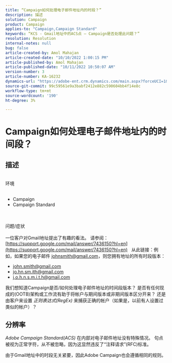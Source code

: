 ```yaml
---
title: “Campaign如何处理电子邮件地址内的时段？”
description: 描述
solution: Campaign
product: Campaign
applies-to: "Campaign,Campaign Standard"
keywords: “KCS - Gmail地址中的ACS点 — Campaign是否处理此问题？”
resolution: Resolution
internal-notes: null
bug: false
article-created-by: Amol Mahajan
article-created-date: "10/10/2022 1:00:15 PM"
article-published-by: Amol Mahajan
article-published-date: "10/11/2022 10:50:07 AM"
version-number: 3
article-number: KA-16232
dynamics-url: "https://adobe-ent.crm.dynamics.com/main.aspx?forceUCI=1&pagetype=entityrecord&etn=knowledgearticle&id=619b1279-9b48-ed11-bba1-000d3a3064b8"
source-git-commit: 99c59561e9a3babf2412e882c590604bb4f14e8c
workflow-type: tm+mt
source-wordcount: '190'
ht-degree: 3%

---
```


# Campaign如何处理电子邮件地址内的时间段？

## 描述

<br>环境<br><br>
- Campaign
- Campaign Standard

<br><br>问题/症状<br><br>
一位客户对Gmail地址提出了有趣的看法。 请参阅： [https://support.google.com/mail/answer/7436150?hl=en](https://support.google.com/mail/answer/7436150?hl=en)
 
从此链接：例如，如果您的电子邮件 [johnsmith@gmail.com](mailto:johnsmith@gmail.com)，则您拥有地址的所有时段版本：

- [john.smith@gmail.com](mailto:john.smith@gmail.com)
- [jo.hn.sm.ith@gmail.com](mailto:jo.hn.sm.ith@gmail.com)
- [j.o.h.n.s.m.i.t.h@gmail.com](mailto:j.o.h.n.s.m.i.t.h@gmail.com)


我们想知道Campaign是否/如何处理电子邮件地址的时间段版本？ 是否有任何现成的(OOTB)架构或工作流有助于将帐户与期间版本或非期间版本区分开来？ 还是由客户来设置 *正则表达式(RegEx)* 来捕获正确的帐户（如果是，以前有人设置过类似的帐户）？


## 分辨率


*Adobe Campaign Standard(ACS)* 在内部对电子邮件地址没有特殊情况。 句点被视为正常字符，从不被忽略，因为这显然违反了“注释请求”(RFC)标准。

由于Gmail地址中的时段无关紧要，因此Adobe Campaign也会遵循相同的规则。
